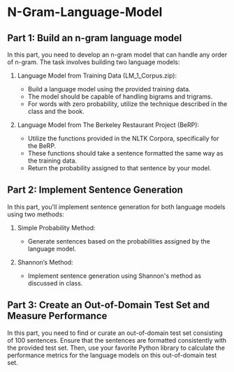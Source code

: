 # N-Gram-Language-Model

## Part 1: Build an n-gram language model

In this part, you need to develop an n-gram model that can handle any order of n-gram. The task involves building two language models:

1. Language Model from Training Data (LM_1_Corpus.zip):
   - Build a language model using the provided training data.
   - The model should be capable of handling bigrams and trigrams.
   - For words with zero probability, utilize the technique described in the class and the book.

2. Language Model from The Berkeley Restaurant Project (BeRP):
   - Utilize the functions provided in the NLTK Corpora, specifically for the BeRP.
   - These functions should take a sentence formatted the same way as the training data.
   - Return the probability assigned to that sentence by your model.

## Part 2: Implement Sentence Generation

In this part, you'll implement sentence generation for both language models using two methods:

1. Simple Probability Method:
   - Generate sentences based on the probabilities assigned by the language model.

2. Shannon’s Method:
   - Implement sentence generation using Shannon's method as discussed in class.

## Part 3: Create an Out-of-Domain Test Set and Measure Performance

In this part, you need to find or curate an out-of-domain test set consisting of 100 sentences. Ensure that the sentences are formatted consistently with the provided test set. Then, use your favorite Python library to calculate the performance metrics for the language models on this out-of-domain test set.

